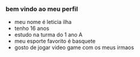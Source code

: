 ### bem vindo ao meu perfil 
- meu nome é leticia ilha
- tenho 16 anos
- estudo na turma do 1 ano A
- meu esporte favorito é basquete
- gosto de jogar video game com os meus irmaos


